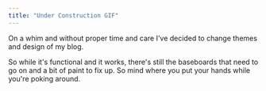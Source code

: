 ```yaml
---
title: "Under Construction GIF"
---
```

<p>On a whim and without proper time and care I've decided to change themes and design of my blog.</p>
<p>So while it's functional and it works, there's still the baseboards that need to go on and a bit of paint to fix up. So mind where you put your hands while you're poking around.</p>
